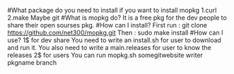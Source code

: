 #What package do you need to install if you want to install mopkg
1.curl
2.make
Maybe git
#What is mopkg do?
It is a free pkg for the dev people to share their open sourses pkg.
#How can I install?
First run : git clone https://github.com/net300/mopkg.git
Then : sudo make install 
#How can I use?
1$ for dev share
You need to write an install.sh for user to download and run it.
You also need to write a main.releases for user to know the releases
2$ for users
You can run mopkg.sh somegitwebsite writer pkgname branch
